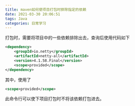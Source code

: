 ```yaml
---
title: maven如何使项目打包时排除指定的依赖
date: 2021-03-30 20:06:51
tags: Java
categories: 日常学习
---
```


打包时，需要将项目中的一些依赖排除出去，查询后使用代码如下

```xml
<dependency>
    <groupId>io.netty</groupId>
    <artifactId>netty-all</artifactId>
    <version>4.1.58.Final</version>
    <scope>provided</scope>
</dependency>
```

其中，使用了

```xml
<scope>provided</scope>
```

此命令行可以使下项目打包时不将该依赖打包进去。



